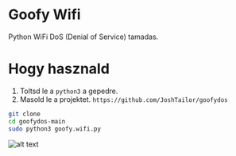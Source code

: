 # Goofy Wifi

Python WiFi DoS (Denial of Service) tamadas.


# Hogy hasznald

1. Toltsd le a  `python3` a gepedre.
2. Masold le a projektet. `https://github.com/JoshTailor/goofydos`

  ```bash
  git clone 
  cd goofydos-main
  sudo python3 goofy.wifi.py
  ```


![alt text](https://s4.uupload.ir/files/screenshot_20210907_030356_xcss.png)
